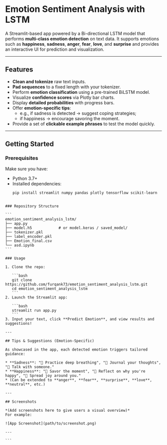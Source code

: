 # Emotion Sentiment Analysis with LSTM

A Streamlit-based app powered by a Bi-directional LSTM model that performs **multi-class emotion detection** on text data. It supports emotions such as **happiness**, **sadness**, **anger**, **fear**, **love**, and **surprise** and provides an interactive UI for prediction and visualization.

---

##  Features

- **Clean and tokenize** raw text inputs.
- **Pad sequences** to a fixed length with your tokenizer.
- Perform **emotion classification** using a pre-trained BiLSTM model.
- Visualize **confidence scores** via Plotly bar charts.
- Display **detailed probabilities** with progress bars.
- Offer **emotion-specific tips**:
  - e.g., if sadness is detected → suggest coping strategies;
  - if happiness → encourage savoring the moment.
- Provide a set of **clickable example phrases** to test the model quickly.

---

##  Getting Started

###  Prerequisites

Make sure you have:
- Python 3.7+
- Installed dependencies:
  ```bash
  pip install streamlit numpy pandas plotly tensorflow scikit-learn
````

### Repository Structure

```
emotion_sentiment_analysis_lstm/
├── app.py
├── model.h5            # or model.keras / saved_model/
├── tokenizer.pkl
├── label_encoder.pkl
├── Emotion_final.csv
└── asd.ipynb
```

### Usage

1. Clone the repo:

   ```bash
   git clone https://github.com/furqank73/emotion_sentiment_analysis_lstm.git
   cd emotion_sentiment_analysis_lstm
   ```
2. Launch the Streamlit app:

   ```bash
   streamlit run app.py
   ```
3. Input your text, click **Predict Emotion**, and view results and suggestions!

---

## Tips & Suggestions (Emotion-Specific)

As showcased in the app, each detected emotion triggers tailored guidance:

* **Sadness**: "💙 Practice deep breathing", "📖 Journal your thoughts", "👥 Talk with someone."
* **Happiness**: "🎉 Savor the moment", "📝 Reflect on why you're happy", "🌟 Spread joy around you."
* (Can be extended to **anger**, **fear**, **surprise**, **love**, **neutral**, etc.)

---

## Screenshots

*(Add screenshots here to give users a visual overview)*
For example:

![App Screenshot](path/to/screenshot.png)

---

```

